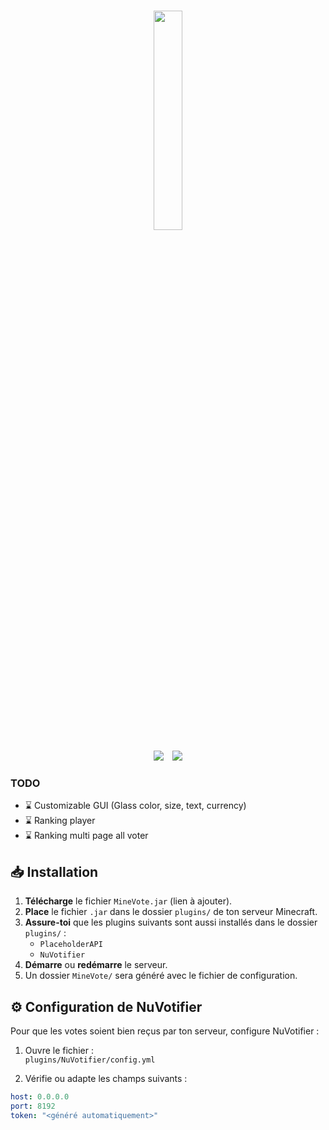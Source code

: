 <p align="center">
    <br />
    <img src="https://i.postimg.cc/C1C5nLFR/favicon.png" width="30%">
    <br />
</p>
<p align="center">
    <img src="https://img.shields.io/badge/Version-0.2-orange.svg" />
    <img style="margin-left: 10px;" src="https://img.shields.io/badge/License-MIT-orange.svg" />
</p>

### TODO
  - ⌛ Customizable GUI (Glass color, size, text, currency)
  - ⌛ Ranking player
  - ⌛ Ranking multi page all voter

## 📥 Installation

1. **Télécharge** le fichier `MineVote.jar` (lien à ajouter).
2. **Place** le fichier `.jar` dans le dossier `plugins/` de ton serveur Minecraft.
3. **Assure-toi** que les plugins suivants sont aussi installés dans le dossier `plugins/` :
    - `PlaceholderAPI`
    - `NuVotifier`
4. **Démarre** ou **redémarre** le serveur.
5. Un dossier `MineVote/` sera généré avec le fichier de configuration.

## ⚙️ Configuration de NuVotifier

Pour que les votes soient bien reçus par ton serveur, configure NuVotifier :

1. Ouvre le fichier :  
   `plugins/NuVotifier/config.yml`

2. Vérifie ou adapte les champs suivants :

```yaml
host: 0.0.0.0
port: 8192
token: "<généré automatiquement>"